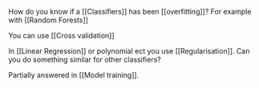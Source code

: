 How do you know if a [[Classifiers]] has been [[overfitting]]? For example with [[Random Forests]]

You can use [[Cross validation]]

In [[Linear Regression]] or polynomial ect you use [[Regularisation]]. Can you do something similar for other classifiers?

Partially answered in [[Model training]].